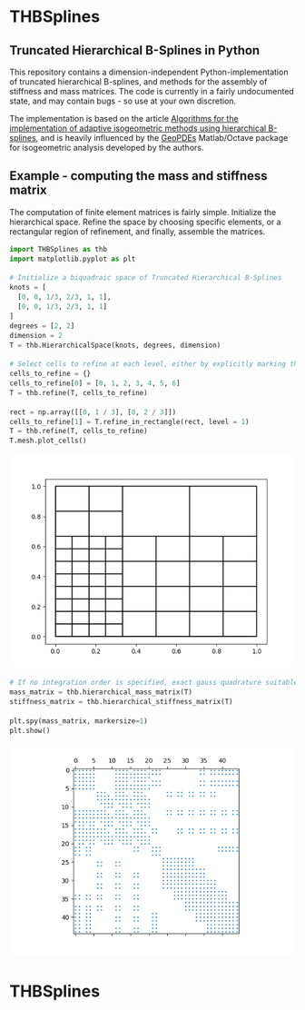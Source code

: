 # THBSplines
## Truncated Hierarchical B-Splines in Python

This repository contains a dimension-independent Python-implementation of truncated hierarchical B-splines, and methods for the assembly of stiffness
and mass matrices. The code is currently in a fairly undocumented state, and may contain bugs - so use at your own discretion.

The implementation is based on the article [Algorithms for the implementation of adaptive isogeometric methods using hierarchical B-splines](https://doi.org/10.1016/j.apnum.2017.08.006),
and is heavily influenced by the [GeoPDEs](http://rafavzqz.github.io/geopdes/) Matlab/Octave package for isogeometric analysis developed by the authors.

## Example - computing the mass and stiffness matrix

The computation of finite element matrices is fairly simple. Initialize the hierarchical space. Refine the space by choosing specific elements, or a rectangular region of refinement, and finally, assemble the matrices.

```python
import THBSplines as thb
import matplotlib.pyplot as plt

# Initialize a biquadraic space of Truncated Hierarchical B-Splines
knots = [
  [0, 0, 1/3, 2/3, 1, 1],
  [0, 0, 1/3, 2/3, 1, 1]
]
degrees = [2, 2]
dimension = 2
T = thb.HierarchicalSpace(knots, degrees, dimension)

# Select cells to refine at each level, either by explicitly marking the elements, or by choosing a rectangular region.
cells_to_refine = {}
cells_to_refine[0] = [0, 1, 2, 3, 4, 5, 6]
T = thb.refine(T, cells_to_refine)

rect = np.array([[0, 1 / 3], [0, 2 / 3]])
cells_to_refine[1] = T.refine_in_rectangle(rect, level = 1)
T = thb.refine(T, cells_to_refine)
T.mesh.plot_cells()
```

![](THBSplines/images/refined_mesh.png)

```python
# If no integration order is specified, exact gauss quadrature suitable for the given basis is used.
mass_matrix = thb.hierarchical_mass_matrix(T)
stiffness_matrix = thb.hierarchical_stiffness_matrix(T)

plt.spy(mass_matrix, markersize=1)
plt.show()
```

![](THBSplines/images/mass_matrix.png)
# THBSplines
